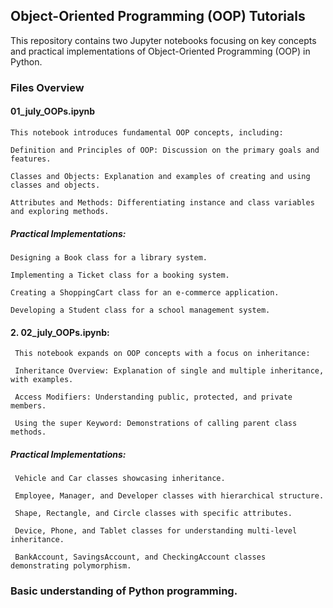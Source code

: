 ## Object-Oriented Programming (OOP) Tutorials

This repository contains two Jupyter notebooks focusing on key concepts and practical implementations of Object-Oriented Programming (OOP) in Python.

### Files Overview
####  01_july_OOPs.ipynb

    This notebook introduces fundamental OOP concepts, including:
    
    Definition and Principles of OOP: Discussion on the primary goals and features.
    
    Classes and Objects: Explanation and examples of creating and using classes and objects.
    
    Attributes and Methods: Differentiating instance and class variables and exploring methods.
    
   ##### Practical Implementations:
   
    Designing a Book class for a library system.
    
    Implementing a Ticket class for a booking system.
    
    Creating a ShoppingCart class for an e-commerce application.
    
    Developing a Student class for a school management system.

#### 2. 02_july_OOPs.ipynb:

     This notebook expands on OOP concepts with a focus on inheritance:
     
     Inheritance Overview: Explanation of single and multiple inheritance, with examples.
     
     Access Modifiers: Understanding public, protected, and private members.
     
     Using the super Keyword: Demonstrations of calling parent class methods.
 
   ##### Practical Implementations:
 
     Vehicle and Car classes showcasing inheritance.
   
     Employee, Manager, and Developer classes with hierarchical structure.
   
     Shape, Rectangle, and Circle classes with specific attributes.
   
     Device, Phone, and Tablet classes for understanding multi-level inheritance.
   
     BankAccount, SavingsAccount, and CheckingAccount classes demonstrating polymorphism.



### Basic understanding of Python programming.
